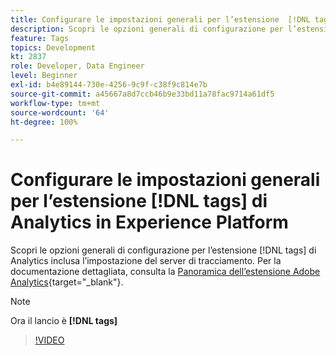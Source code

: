 ```yaml
---
title: Configurare le impostazioni generali per l’estensione  [!DNL tags] di Analytics in Experience Platform
description: Scopri le opzioni generali di configurazione per l’estensione  [!DNL tags]  di Analytics inclusa l’impostazione del server di tracciamento.
feature: Tags
topics: Development
kt: 2837
role: Developer, Data Engineer
level: Beginner
exl-id: b4e89144-730e-4256-9c9f-c38f9c814e7b
source-git-commit: a45667a8d7ccb46b9e33bd11a78fac9714a61df5
workflow-type: tm+mt
source-wordcount: '64'
ht-degree: 100%

---
```


# Configurare le impostazioni generali per l’estensione [!DNL tags] di Analytics in Experience Platform

Scopri le opzioni generali di configurazione per l’estensione [!DNL tags] di Analytics inclusa l’impostazione del server di tracciamento. Per la documentazione dettagliata, consulta la [Panoramica dell’estensione Adobe Analytics](https://experienceleague.adobe.com/docs/experience-platform/tags/extensions/client/analytics/overview.html?lang=it){target="_blank"}.

>[!NOTE]
>
> Ora il lancio è **[!DNL tags]**

>[!VIDEO](https://video.tv.adobe.com/v/27093/?quality=12&learn=on)
